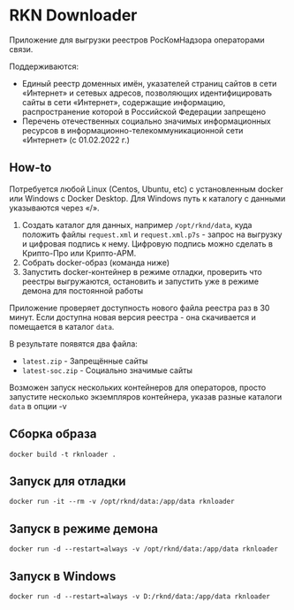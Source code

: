 # RKN Downloader

Приложение для выгрузки реестров РосКомНадзора операторами связи.

Поддерживаются:

* Единый реестр доменных имён, указателей страниц сайтов в сети «Интернет» и сетевых адресов, позволяющих идентифицировать сайты в сети «Интернет», содержащие информацию, распространение которой в Российской Федерации запрещено
* Перечень отечественных социально значимых информационных ресурсов в информационно-телекоммуникационной сети «Интернет» (с 01.02.2022 г.)

## How-to

Потребуется любой Linux (Centos, Ubuntu, etc) с установленным docker или Windows с Docker Desktop. Для Windows путь к каталогу с данными указываются через «/».

1. Создать каталог для данных, например ```/opt/rknd/data```, куда положить файлы ```request.xml``` и ```request.xml.p7s``` - запрос на выгрузку и цифровая подпись к нему. Цифровую подпись можно сделать в Крипто-Про или Крипто-АРМ.
2. Собрать docker-образ (команда ниже)
3. Запустить docker-контейнер в режиме отладки, проверить что реестры выгружаются, остановить и запустить уже в режиме демона для постоянной работы

Приложение проверяет доступность нового файла реестра раз в 30 минут. Если доступна новая версия реестра - она скачивается и помещается в каталог ```data```.

В результате появятся два файла:

* ```latest.zip``` - Запрещённые сайты
* ```latest-soc.zip``` - Социально значимые сайты

Возможен запуск нескольких контейнеров для операторов, просто запустите несколько экземпляров контейнера, указав разные каталоги ```data``` в опции -v

## Сборка образа
```
docker build -t rknloader .
```

## Запуск для отладки
```
docker run -it --rm -v /opt/rknd/data:/app/data rknloader
```

## Запуск в режиме демона
```
docker run -d --restart=always -v /opt/rknd/data:/app/data rknloader
```

## Запуск в Windows
```
docker run -d --restart=always -v D:/rknd/data:/app/data rknloader
```

